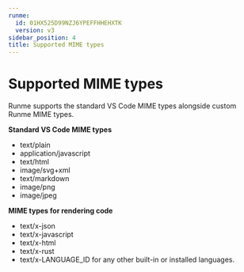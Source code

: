 ```yaml
---
runme:
  id: 01HX525D99NZJ6YPEFFHHEHXTK
  version: v3
sidebar_position: 4
title: Supported MIME types
---
```


# Supported MIME types

Runme supports the standard VS Code MIME types alongside custom Runme MIME types.

**Standard VS Code MIME types**

- text/plain
- application/javascript
- text/html
- image/svg+xml
- text/markdown
- image/png
- image/jpeg

**MIME types for rendering code**

- text/x-json
- text/x-javascript
- text/x-html
- text/x-rust
- text/x-LANGUAGE_ID for any other built-in or installed languages.
